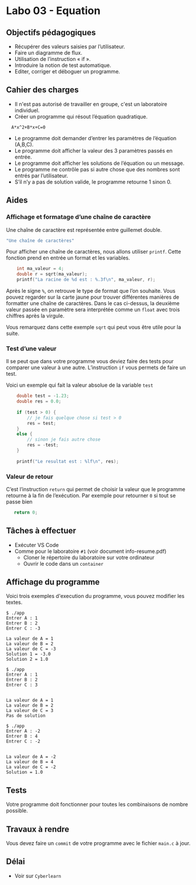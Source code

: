 # Labo 03 - Equation

## Objectifs pédagogiques
-  Récupérer des valeurs saisies par l’utilisateur.
-  Faire un diagramme de flux.
-  Utilisation de l’instruction « if ».
-  Introduire la notion de test automatique.
-  Editer, corriger et déboguer un programme. 

## Cahier des charges
-  Il n'est pas autorisé de travailler en groupe, c'est un laboratoire individuel.
-  Créer un programme qui résout l’équation quadratique.
  ```
    A*x^2+B*x+C=0
  ```
-  Le programme doit demander d’entrer les paramètres de l’équation (A,B,C).
-  Le programme doit afficher la valeur des 3 paramètres passés en entrée.
-  Le programme doit afficher les solutions de l’équation ou un message.
-  Le programme ne contrôle pas si autre chose que des nombres sont entrés par l’utilisateur.
-  S’il n’y a pas de solution valide, le programme retourne 1 sinon 0.

## Aides
###	Affichage et formatage d’une chaîne de caractère
Une chaîne de caractère est représentée entre guillemet double.
```C
"Une chaîne de caractères"
```
 
Pour afficher une chaîne de caractères, nous allons utiliser `printf`. Cette fonction prend en entrée un format et les variables.

```C
    int ma_valeur = 4;
    double r = sqrt(ma_valeur);
    printf("La racine de %d est : %.3f\n", ma_valeur, r);
``` 

Après le signe `%`, on retrouve le type de format que l’on souhaite. Vous pouvez regarder sur la carte jaune pour trouver différentes manières de formatter une chaîne de caractères. Dans le cas ci-dessus, la deuxième valeur passée en paramètre sera interprétée comme un `float` avec trois chiffres après la virgule.

Vous remarquez dans cette exemple `sqrt` qui peut vous être utile pour la suite.

### Test d’une valeur
Il se peut que dans votre programme vous deviez faire des tests pour comparer une valeur à une autre.
L’instruction `if` vous permets de faire un test. 

Voici un exemple qui fait la valeur absolue de la variable `test`

```C
    double test = -1.23;
    double res = 0.0;
    
    if (test > 0) {
        // je fais quelque chose si test > 0
        res = test;
    }
    else {
        // sinon je fais autre chose
        res = -test;
    }
    
    printf("Le resultat est : %lf\n", res);
```
 
### Valeur de retour
C’est l’instruction `return` qui permet de choisir la valeur que le programme retourne à la fin de l’exécution.
Par exemple pour retourner `0` si tout se passe bien

```C
   return 0;
```

## Tâches à effectuer
- Exécuter VS Code
- Comme pour le laboratoire `#1` (voir document info-resume.pdf)
  - Cloner le répertoire du laboratoire sur votre ordinateur
  - Ouvrir le code dans un `container`
 
## Affichage du programme
Voici trois exemples d'execution du programme, vous pouvez modifier les textes.

```console
$ ./app
Entrer A : 1
Entrer B : 2
Entrer C : -3

La valeur de A = 1
La valeur de B = 2
La valeur de C = -3
Solution 1 = -3.0
Solution 2 = 1.0
```

```console
$ ./app
Entrer A : 1
Entrer B : 2
Entrer C : 3


La valeur de A = 1
La valeur de B = 2
La valeur de C = 3
Pas de solution
```

```console
$ ./app
Entrer A : -2
Entrer B : 4
Entrer C : -2


La valeur de A = -2
La valeur de B = 4
La valeur de C = -2
Solution = 1.0

```


## Tests
Votre programme doit fonctionner pour toutes les combinaisons de nombre possible.

## Travaux à rendre
Vous devez faire un `commit` de votre programme avec le fichier `main.c` à jour.

## Délai
- Voir sur `Cyberlearn`

